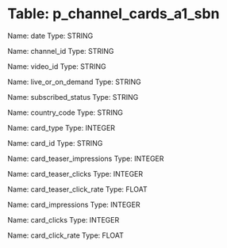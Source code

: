 Table: p_channel_cards_a1_sbn
=============================

Name: date
Type: STRING

Name: channel_id
Type: STRING

Name: video_id
Type: STRING

Name: live_or_on_demand
Type: STRING

Name: subscribed_status
Type: STRING

Name: country_code
Type: STRING

Name: card_type
Type: INTEGER

Name: card_id
Type: STRING

Name: card_teaser_impressions
Type: INTEGER

Name: card_teaser_clicks
Type: INTEGER

Name: card_teaser_click_rate
Type: FLOAT

Name: card_impressions
Type: INTEGER

Name: card_clicks
Type: INTEGER

Name: card_click_rate
Type: FLOAT

